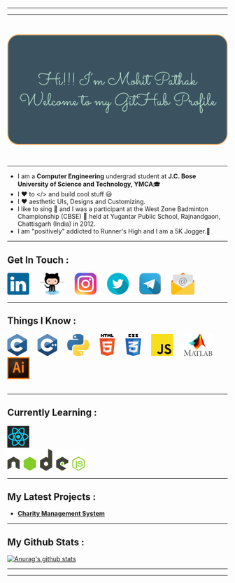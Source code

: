 ***
***
<br>

[![Welcome](Images/welcome1.png)](#)

<br>

***
- I am a **Computer Engineering** undergrad student at **J.C. Bose University of Science and Technology, YMCA**🎓
- I ❤ to </> and build cool stuff 😃<br>
- I ❤ aesthetic UIs, Designs and Customizing.
- I like to sing 🎤 and I was a participant at the West Zone Badminton Championship (CBSE) 🏸 held at Yugantar Public School, Rajnandgaon, Chattisgarh (India) in 2012.
- I am "positively" addicted to Runner's High and I am a 5K Jogger.🏃
***

## Get In Touch :

[![LinkedIn](Images/linkedinlogosmall.png)][LinkedIn]&nbsp;&nbsp;&nbsp;&nbsp;&nbsp;
[![Github](Images/githublogosmall.png)][Github]&nbsp;&nbsp;&nbsp;&nbsp;&nbsp;
[![Instagram](Images/instagramlogosmall.png)][Instagram]&nbsp;&nbsp;&nbsp;&nbsp;&nbsp;
[![Twitter](Images/twitterlogosmall.png)][Twitter]&nbsp;&nbsp;&nbsp;&nbsp;&nbsp;
[![Telegram](Images/telegramlogosmall.png)][Telegram]&nbsp;&nbsp;&nbsp;&nbsp;&nbsp;
[![Email](Images/emaillogosmall.png)][Email]&nbsp;&nbsp;&nbsp;&nbsp;&nbsp;

***

## Things I Know :

[![C](Images/clogosmall.png)](#)&nbsp;&nbsp;&nbsp;&nbsp;&nbsp;
[![CPP](Images/cpplogosmall.png)](#)&nbsp;&nbsp;&nbsp;&nbsp;&nbsp;
[![Python](Images/pythonlogosmall.png)](#)&nbsp;&nbsp;&nbsp;&nbsp;&nbsp;
[![HTML](Images/htmllogosmall.png)](#)&nbsp;&nbsp;&nbsp;&nbsp;&nbsp;
[![CSS](Images/csslogosmall.png)](#)&nbsp;&nbsp;&nbsp;&nbsp;&nbsp;
[![JS](Images/jslogosmall.png)](#)&nbsp;&nbsp;&nbsp;&nbsp;&nbsp;
[![Matlab](Images/matlablogosmall.png)](#)&nbsp;&nbsp;&nbsp;&nbsp;&nbsp;
[![Adobe Illustrator](Images/illustratorlogosmall.png)](#)
<br>
<br>

***

## Currently Learning :
[![React](Images/reactlogosmall.png)](#)<br  >
[![NodeJS](Images/nodejslogosmall.png)](#)

***

## My Latest Projects :
- **[Charity Management System][Project]**
***
## My Github Stats :
[![Anurag's github stats](https://github-readme-stats.vercel.app/api?username=aystic&hide=stars,prs&count_private=true&show_icons=true&theme=merko)](https://github.com/anuraghazra/github-readme-stats)
***
***

<!-- ## My Top Languages
[![Top Langs](https://github-readme-stats.vercel.app/api/top-langs/?username=aystic&theme=merko&langs_count=10)](https://github.com/anuraghazra/github-readme-stats) -->


[Email]: <mailto: pmohitb3011@gmail.com>
[LinkedIn]: <https://www.linkedin.com/in/aystic/>
[Instagram]: <https://www.instagram.com/aystic0_0/>
[Twitter]: <https://twitter.com/aystic0_0>
[Github]: <https://github.com/aystic>
[Project]: <https://github.com/aystic/CharityManagementSystem>
[Telegram]: <https://t.me/aystic0_0>
